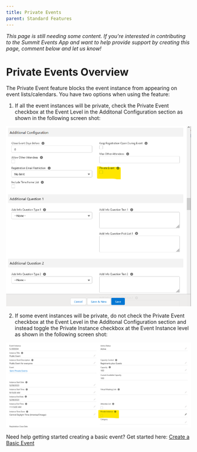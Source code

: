 ```yaml
---
title: Private Events
parent: Standard Features
---
```


*This page is still needing some content. If you're interested in contributing to the Summit Events App and want to help provide support by creating this page, comment below and let us know!*

# Private Events Overview

The Private Event feature blocks the event instance from appearing on event lists/calendars. You have two options when using the feature:

1. If all the event instances will be private, check the Private Event checkbox at the Event Level in the Additonal Configuration section as shown in the following screen shot:

![Private Event Event Level Checkbox](images/Private_Events_Additional_Configurations_Page.png)

2. If some event instances will be private, do not check the Private Event checkbox at the Event Level in the Additonal Configuration section and instead toggle the Private Instance checkbox at the Event Instance level as shown in the following screen shot:

![Private Event Instance Level Checkbox](images/Private_Events_Event_Instance_Level.png)

Need help getting started creating a basic event? Get started here: [Create a Basic Event](https://sfdo-community-sprints.github.io/summit-events-app-documentation/docs/Getting-Started/create-basic-event)


  








